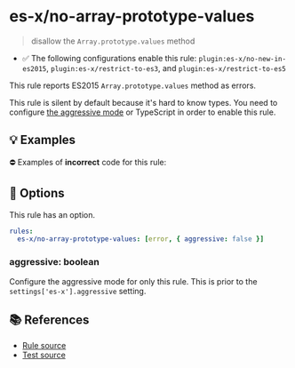 # es-x/no-array-prototype-values
> disallow the `Array.prototype.values` method

- ✅ The following configurations enable this rule: `plugin:es-x/no-new-in-es2015`, `plugin:es-x/restrict-to-es3`, and `plugin:es-x/restrict-to-es5`

This rule reports ES2015 `Array.prototype.values` method as errors.

This rule is silent by default because it's hard to know types. You need to configure [the aggressive mode](../#the-aggressive-mode) or TypeScript in order to enable this rule.

## 💡 Examples

⛔ Examples of **incorrect** code for this rule:

<eslint-playground type="bad" code="/*eslint es-x/no-array-prototype-values: [error, { aggressive: true }] */
foo.values()
" />

## 🔧 Options

This rule has an option.

```yml
rules:
  es-x/no-array-prototype-values: [error, { aggressive: false }]
```

### aggressive: boolean

Configure the aggressive mode for only this rule.
This is prior to the `settings['es-x'].aggressive` setting.

## 📚 References

- [Rule source](https://github.com/ota-meshi/eslint-plugin-es-x/blob/master/lib/rules/no-array-prototype-values.js)
- [Test source](https://github.com/ota-meshi/eslint-plugin-es-x/blob/master/tests/lib/rules/no-array-prototype-values.js)
